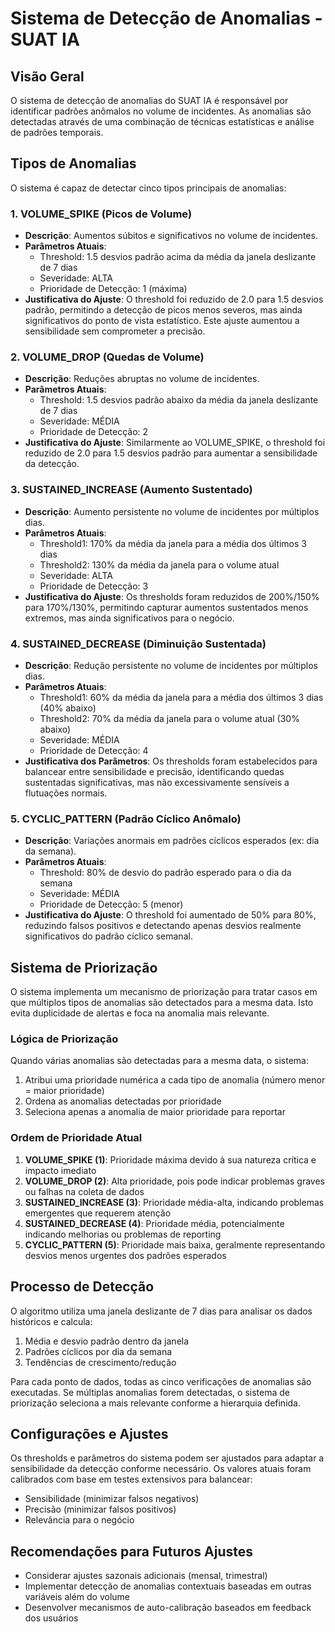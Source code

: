 # Sistema de Detecção de Anomalias - SUAT IA

## Visão Geral

O sistema de detecção de anomalias do SUAT IA é responsável por identificar padrões anômalos no volume de incidentes. 
As anomalias são detectadas através de uma combinação de técnicas estatísticas e análise de padrões temporais.

## Tipos de Anomalias

O sistema é capaz de detectar cinco tipos principais de anomalias:

### 1. VOLUME_SPIKE (Picos de Volume)

- **Descrição**: Aumentos súbitos e significativos no volume de incidentes.
- **Parâmetros Atuais**:
  - Threshold: 1.5 desvios padrão acima da média da janela deslizante de 7 dias
  - Severidade: ALTA
  - Prioridade de Detecção: 1 (máxima)
- **Justificativa do Ajuste**: O threshold foi reduzido de 2.0 para 1.5 desvios padrão, permitindo a detecção de picos menos severos, mas ainda significativos do ponto de vista estatístico. Este ajuste aumentou a sensibilidade sem comprometer a precisão.

### 2. VOLUME_DROP (Quedas de Volume)

- **Descrição**: Reduções abruptas no volume de incidentes.
- **Parâmetros Atuais**:
  - Threshold: 1.5 desvios padrão abaixo da média da janela deslizante de 7 dias
  - Severidade: MÉDIA
  - Prioridade de Detecção: 2
- **Justificativa do Ajuste**: Similarmente ao VOLUME_SPIKE, o threshold foi reduzido de 2.0 para 1.5 desvios padrão para aumentar a sensibilidade da detecção.

### 3. SUSTAINED_INCREASE (Aumento Sustentado)

- **Descrição**: Aumento persistente no volume de incidentes por múltiplos dias.
- **Parâmetros Atuais**:
  - Threshold1: 170% da média da janela para a média dos últimos 3 dias
  - Threshold2: 130% da média da janela para o volume atual
  - Severidade: ALTA
  - Prioridade de Detecção: 3
- **Justificativa do Ajuste**: Os thresholds foram reduzidos de 200%/150% para 170%/130%, permitindo capturar aumentos sustentados menos extremos, mas ainda significativos para o negócio.

### 4. SUSTAINED_DECREASE (Diminuição Sustentada)

- **Descrição**: Redução persistente no volume de incidentes por múltiplos dias.
- **Parâmetros Atuais**:
  - Threshold1: 60% da média da janela para a média dos últimos 3 dias (40% abaixo)
  - Threshold2: 70% da média da janela para o volume atual (30% abaixo)
  - Severidade: MÉDIA
  - Prioridade de Detecção: 4
- **Justificativa dos Parâmetros**: Os thresholds foram estabelecidos para balancear entre sensibilidade e precisão, identificando quedas sustentadas significativas, mas não excessivamente sensíveis a flutuações normais.

### 5. CYCLIC_PATTERN (Padrão Cíclico Anômalo)

- **Descrição**: Variações anormais em padrões cíclicos esperados (ex: dia da semana).
- **Parâmetros Atuais**:
  - Threshold: 80% de desvio do padrão esperado para o dia da semana
  - Severidade: MÉDIA
  - Prioridade de Detecção: 5 (menor)
- **Justificativa do Ajuste**: O threshold foi aumentado de 50% para 80%, reduzindo falsos positivos e detectando apenas desvios realmente significativos do padrão cíclico semanal.

## Sistema de Priorização

O sistema implementa um mecanismo de priorização para tratar casos em que múltiplos tipos de anomalias são detectados para a mesma data. Isto evita duplicidade de alertas e foca na anomalia mais relevante.

### Lógica de Priorização

Quando várias anomalias são detectadas para a mesma data, o sistema:

1. Atribui uma prioridade numérica a cada tipo de anomalia (número menor = maior prioridade)
2. Ordena as anomalias detectadas por prioridade
3. Seleciona apenas a anomalia de maior prioridade para reportar

### Ordem de Prioridade Atual

1. **VOLUME_SPIKE (1)**: Prioridade máxima devido à sua natureza crítica e impacto imediato
2. **VOLUME_DROP (2)**: Alta prioridade, pois pode indicar problemas graves ou falhas na coleta de dados
3. **SUSTAINED_INCREASE (3)**: Prioridade média-alta, indicando problemas emergentes que requerem atenção
4. **SUSTAINED_DECREASE (4)**: Prioridade média, potencialmente indicando melhorias ou problemas de reporting
5. **CYCLIC_PATTERN (5)**: Prioridade mais baixa, geralmente representando desvios menos urgentes dos padrões esperados

## Processo de Detecção

O algoritmo utiliza uma janela deslizante de 7 dias para analisar os dados históricos e calcula:

1. Média e desvio padrão dentro da janela
2. Padrões cíclicos por dia da semana
3. Tendências de crescimento/redução

Para cada ponto de dados, todas as cinco verificações de anomalias são executadas. Se múltiplas anomalias forem detectadas, o sistema de priorização seleciona a mais relevante conforme a hierarquia definida.

## Configurações e Ajustes

Os thresholds e parâmetros do sistema podem ser ajustados para adaptar a sensibilidade da detecção conforme necessário. Os valores atuais foram calibrados com base em testes extensivos para balancear:

- Sensibilidade (minimizar falsos negativos)
- Precisão (minimizar falsos positivos)
- Relevância para o negócio

## Recomendações para Futuros Ajustes

- Considerar ajustes sazonais adicionais (mensal, trimestral)
- Implementar detecção de anomalias contextuais baseadas em outras variáveis além do volume
- Desenvolver mecanismos de auto-calibração baseados em feedback dos usuários 